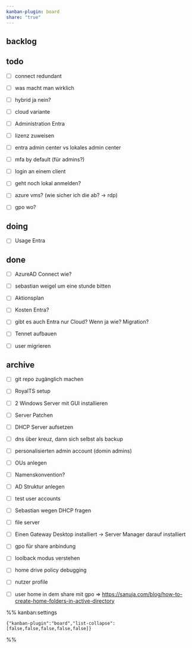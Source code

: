 ```yaml
---
kanban-plugin: board
share: "true"
---
```


## backlog



## todo

- [ ] connect redundant
- [ ] was macht man wirklich
- [ ] hybrid ja nein?
- [ ] cloud variante
- [ ] Administration Entra
- [ ] lizenz zuweisen
- [ ] entra admin center vs lokales admin center
- [ ] mfa by default (für admins?)
- [ ] login an einem client
- [ ] geht noch lokal anmelden?
- [ ] azure vms? (wie sicher ich die ab? -> rdp)
- [ ] gpo wo?


## doing

- [ ] Usage Entra


## done

- [ ] AzureAD Connect wie?
- [ ] sebastian weigel um eine stunde bitten
- [ ] Aktionsplan
- [ ] Kosten Entra?
- [ ] gibt es auch Entra nur Cloud? Wenn ja wie? Migration?
- [ ] Tennet aufbauen
- [ ] user migrieren


## archive

- [ ] git repo zugänglich machen
- [ ] RoyalTS setup
- [ ] 2 Windows Server mit GUI installieren
- [ ] Server Patchen
- [ ] DHCP Server aufsetzen
- [ ] dns über kreuz, dann sich selbst als backup
- [ ] personalisierten admin account (domin admins)
- [ ] OUs anlegen
- [ ] Namenskonvention?
- [ ] AD Struktur anlegen
- [ ] test user accounts
- [ ] Sebastian wegen DHCP fragen
- [ ] file server
- [ ] Einen Gateway Desktop installiert -> Server Manager darauf installiert
- [ ] gpo für share anbindung
- [ ] loolback modus verstehen
- [ ] home drive policy debugging
- [ ] nutzer profile
- [ ] user home in dem share mit gpo => https://sanuja.com/blog/how-to-create-home-folders-in-active-directory




%% kanban:settings
```
{"kanban-plugin":"board","list-collapse":[false,false,false,false,false]}
```
%%